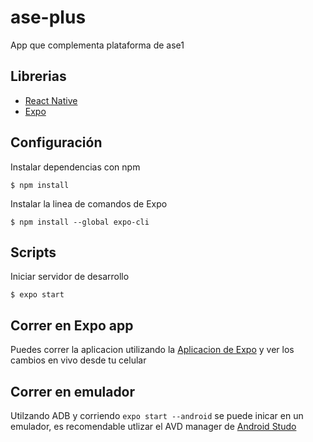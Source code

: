 # ase-plus
App que complementa plataforma de ase1

## Librerias

- [React Native](https://reactnative.dev)
- [Expo](https://expo.dev)

## Configuración
Instalar dependencias con npm

	$ npm install

Instalar la linea de comandos de Expo

	$ npm install --global expo-cli
  
## Scripts
Iniciar servidor de desarrollo

	$ expo start
  
## Correr en Expo app
 Puedes correr la aplicacion utilizando la [Aplicacion de Expo](https://play.google.com/store/apps/details?id=host.exp.exponent) y ver los cambios en vivo desde tu celular
 
## Correr en emulador
 Utilzando ADB y corriendo `expo start --android` se puede inicar en un emulador, es recomendable utlizar el AVD manager de [Android Studo](https://developer.android.com/studio/)
